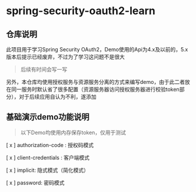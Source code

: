 # spring-security-oauth2-learn
## 仓库说明
此项目用于学习Spring Security OAuth2，Demo使用的Api为4.x及以前的，5.x版本后提示已经废弃，不过为了学习这问题不是很大
> 后续有时间会写一写

另外，本仓库均使用授权服务与资源服务分离的方式来编写demo，由于此二者放在同一服务时默认省了很多配置（资源服务器访问授权服务器进行校验token部分），对于后续应用自认为不利，遂添加

## 基础演示demo功能说明
> 以下Demo均使用内存保存token，仅用于测试

[ x ] authorization-code : 授权码模式

[ x ] client-credentials : 客户端模式

[ x ] implicit: 隐式模式（简化模式）

[ x ] password: 密码模式



